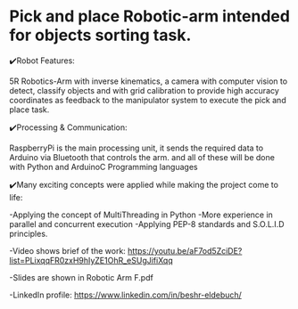 # Pick and place Robotic-arm intended for objects sorting task.

✔️Robot Features:

5R Robotics-Arm with inverse kinematics, a camera with computer vision to detect,
classify objects and with grid calibration to provide high accuracy coordinates 
as feedback to the manipulator system to execute the pick and place task.

✔️Processing & Communication:

RaspberryPi is the main processing unit, it sends the required data to Arduino via Bluetooth that controls the arm. 
and all of these will be done with Python and ArduinoC Programming languages

✔️Many exciting concepts were applied while making the project come to life:

-Applying the concept of MultiThreading in Python
-More experience in parallel and concurrent execution
-Applying PEP-8 standards and S.O.L.I.D principles.

-Video shows brief of the work: https://youtu.be/aF7od5ZciDE?list=PLixqqFR0zxH9hIyZE1OhR_eSUgJifiXqq

-Slides are shown in Robotic Arm F.pdf

-LinkedIn profile: https://www.linkedin.com/in/beshr-eldebuch/
